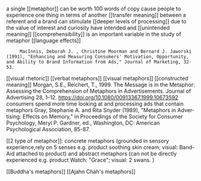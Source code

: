 a single [[metaphor]] can be worth 100 words of copy
cause people to experience one thing in terms of another
[[transfer meaning]] between a referent and a brand
can stimulate [[deeper levels of processing]] due to the value of interest and curiosity
have intended and [[unintended meaning]]
[[comprehensibility]] is an important variable in the study of metaphor
[[language effects]]

            
         MacInnis, Deborah J. , Christine Moorman and Bernard J. Jaworski (1991), "Enhancing and Measuring Consumers' Motivation, Opportunity, and Ability to Brand Information from Ads," Journal of Marketing, 32-53.
[[visual rhetoric]]
[[verbal metaphors]]
[[visual metaphors]]
[[constructed meaning]]
         Morgan, S.E., Reichert, T., 1999. The Message is in the Metaphor: Assessing the Comprehension of Metaphors in Advertisements. Journal of Advertising 28, 1–12. https://doi.org/10.1080/00913367.1999.10673592
consumers spend more time looking at and processing ads that contain metaphors
       Gray, Stephanie A. and Rita Snyder (1989), "Metaphors in Adver- tising: Effects on Memory," in Proceedings of the Society for Consumer Psychology, Meryl P. Gardner, ed., Washington, DC: American Psychological Association, 85-87.

[[2 type of metaphor]]: concrete metaphors (grounded in sensory experience,rely on 5 senses e.g. product soothing skin cream; visual: Band-Aid attached to product) and abstract metaphors (can not be directly experienced e.g. product Watch: "Grace"; visual: 2 swans. )


[[Buddha's metaphors]]
[[Ajahn Chah's metaphors]]
